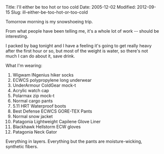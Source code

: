 Title: I'll either be too hot or too cold
Date: 2005-12-02
Modified: 2012-09-15
Slug: ill-either-be-too-hot-or-too-cold

Tomorrow morning is my snowshoeing trip.

From what people have been telling me, it's a whole lot of work -- should be interesting. 

I packed by bag tonight and I have a feeling it's going to get really heavy after the first hour or so, but most of the weight is water, so there's not much I can do about it, save drink.

What I'm wearing:
1. Wigwam INgenius hiker socks
2. ECWCS polypropylene long underwear
3. UnderArmour ColdGear mock-t
4. Acrylic watch cap
5. Polarmax zip mock-t
6. Normal cargo pants
7. 5.11 HRT Waterproof boots
8. Best Defense ECWCS GORE-TEX Pants
9. Normal snow jacket
10. Patagonia Lightweight Capilene Glove Liner
11. Blackhawk Hellstorm ECW gloves
12. Patagonia Neck Gator

Everything in layers. Everything but the pants are moisture-wicking, synthetic fibers.
